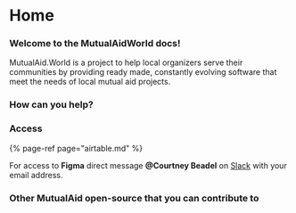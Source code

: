 # Home

### Welcome to the MutualAidWorld docs!

MutualAid.World is a project to help local organizers serve their communities by providing ready made, constantly evolving software that meet the needs of local mutual aid projects.

### How can you help?

### Access

{% page-ref page="airtable.md" %}

For access to **Figma** direct message **@Courtney Beadel** on [Slack](https://bit.ly/join_mutualaid_slack) with your email address. 

### Other MutualAid open-source that you can contribute to

